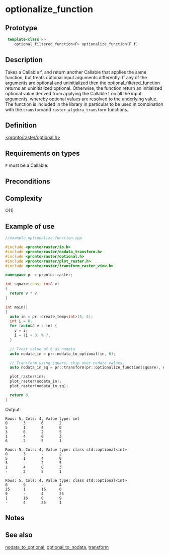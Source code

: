 # optionalize_function

## Prototype
```cpp
 template<class F>
    optional_filtered_function<F> optionalize_function(F f)
```

## Description
Takes a Callable f, and return another Callable that applies the same function, but treats optional input arguments differently. If any of the arguments are optional and uninitialized then the optional_filtered_function returns an uninitialized optional. Otherwise, the function return an initialized optional value derived from applying the Callable f on all the input arguments, whereby optional values are resolved to the underlying value. The function is included in the library in particular to be used in combination with the `transform`and `raster_algebra_transform` functions.

## Definition
[<pronto/raster/optional.h>](./../../include/pronto/raster/optional.h)

## Requirements on types
`F` must be a Callable.

## Preconditions

## Complexity
O(1)

## Example of use

```cpp
//example_optionalize_function.cpp

#include <pronto/raster/io.h>
#include <pronto/raster/nodata_transform.h>
#include <pronto/raster/optional.h>
#include <pronto/raster/plot_raster.h>
#include <pronto/raster/transform_raster_view.h>

namespace pr = pronto::raster;

int square(const int& v)
{
  return v * v;
}

int main()
{
  auto in = pr::create_temp<int>(5, 4);
  int i = 0;
  for (auto&& v : in) {
    v = i;
    i = (i + 3) % 7;
  }

  // Treat value of 6 as nodata
  auto nodata_in = pr::nodata_to_optional(in, 6);

  // Transform using square, skip over nodata values.
  auto nodata_in_sq = pr::transform(pr::optionalize_function(square), nodata_in);

  plot_raster(in);
  plot_raster(nodata_in);
  plot_raster(nodata_in_sq);

  return 0;
}
```

Output: 
```
Rows: 5, Cols: 4, Value type: int
0       3       6       2
5       1       4       0
3       6       2       5
1       4       0       3
6       2       5       1

Rows: 5, Cols: 4, Value type: class std::optional<int>
0       3       -       2
5       1       4       0
3       -       2       5
1       4       0       3
-       2       5       1

Rows: 5, Cols: 4, Value type: class std::optional<int>
0       9       -       4
25      1       16      0
9       -       4       25
1       16      0       9
-       4       25      1

```

## Notes

## See also
[nodata_to_optional](./nodata_to_optional.md), [optional_to_nodata](./optional_to_nodata.md), [transform](./transform.md)